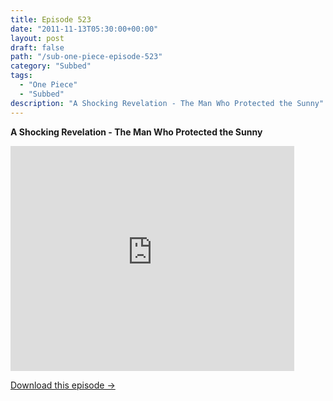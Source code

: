 ```yaml
---
title: Episode 523
date: "2011-11-13T05:30:00+00:00"
layout: post
draft: false
path: "/sub-one-piece-episode-523"
category: "Subbed"
tags:
  - "One Piece"
  - "Subbed"
description: "A Shocking Revelation - The Man Who Protected the Sunny"
---
```


**A Shocking Revelation - The Man Who Protected the Sunny**

<iframe width="640" height="360" src="https://www.rapidvideo.com/e/G6FRPF5TQQ" frameborder="0" marginwidth=0 marginheight=0 scrolling=no allowfullscreen style="max-width:90%;"></iframe>

<a href="http://ouo.io/qs/eCodkFEQ?s=https://www.rapidvideo.com/d/G6FRPF5TQQ" class="styled_a">Download this episode →</a>

